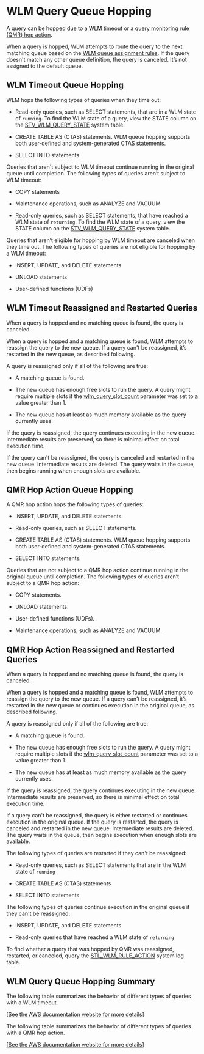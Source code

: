 # WLM Query Queue Hopping<a name="wlm-queue-hopping"></a>

A query can be hopped due to a [WLM timeout](cm-c-defining-query-queues.md#wlm-timeout) or a [query monitoring rule \(QMR\) hop action](cm-c-wlm-query-monitoring-rules.md#cm-c-wlm-defining-query-monitoring-rules)\.

When a query is hopped, WLM attempts to route the query to the next matching queue based on the [ WLM queue assignment rules](cm-c-wlm-queue-assignment-rules.md)\. If the query doesn't match any other queue definition, the query is canceled\. It’s not assigned to the default queue\. 

## WLM Timeout Queue Hopping<a name="wlm-timeout-queue-hopping"></a>

WLM hops the following types of queries when they time out:

+ Read\-only queries, such as SELECT statements, that are in a WLM state of `running`\. To find the WLM state of a query, view the STATE column on the [STV\_WLM\_QUERY\_STATE](r_STV_WLM_QUERY_STATE.md) system table\. 

+ CREATE TABLE AS \(CTAS\) statements\. WLM queue hopping supports both user\-defined and system\-generated CTAS statements\. 

+ SELECT INTO statements\.

Queries that aren't subject to WLM timeout continue running in the original queue until completion\. The following types of queries aren’t subject to WLM timeout:

+ COPY statements

+ Maintenance operations, such as ANALYZE and VACUUM

+ Read\-only queries, such as SELECT statements, that have reached a WLM state of `returning`\. To find the WLM state of a query, view the STATE column on the [STV\_WLM\_QUERY\_STATE](r_STV_WLM_QUERY_STATE.md) system table\. 

Queries that aren’t eligible for hopping by WLM timeout are canceled when they time out\. The following types of queries are not eligible for hopping by a WLM timeout:

+ INSERT, UPDATE, and DELETE statements

+ UNLOAD statements

+ User\-defined functions \(UDFs\)

## WLM Timeout Reassigned and Restarted Queries<a name="wlm-timeout-reassigned-and-restarted-queries"></a>

When a query is hopped and no matching queue is found, the query is canceled\.

When a query is hopped and a matching queue is found, WLM attempts to reassign the query to the new queue\. If a query can't be reassigned, it’s restarted in the new queue, as described following\.

A query is reassigned only if all of the following are true:

+ A matching queue is found\.

+ The new queue has enough free slots to run the query\. A query might require multiple slots if the [wlm\_query\_slot\_count](r_wlm_query_slot_count.md) parameter was set to a value greater than 1\.

+ The new queue has at least as much memory available as the query currently uses\. 

If the query is reassigned, the query continues executing in the new queue\. Intermediate results are preserved, so there is minimal effect on total execution time\. 

If the query can't be reassigned, the query is canceled and restarted in the new queue\. Intermediate results are deleted\. The query waits in the queue, then begins running when enough slots are available\.

## QMR Hop Action Queue Hopping<a name="qmr-hop-action-queue-hopping"></a>

A QMR hop action hops the following types of queries:

+ INSERT, UPDATE, and DELETE statements\.

+ Read\-only queries, such as SELECT statements\.

+ CREATE TABLE AS \(CTAS\) statements\. WLM queue hopping supports both user\-defined and system\-generated CTAS statements\. 

+ SELECT INTO statements\.

Queries that are not subject to a QMR hop action continue running in the original queue until completion\. The following types of queries aren’t subject to a QMR hop action:

+ COPY statements\.

+ UNLOAD statements\.

+ User\-defined functions \(UDFs\)\.

+ Maintenance operations, such as ANALYZE and VACUUM\.

## QMR Hop Action Reassigned and Restarted Queries<a name="qmr-hop-action-reassigned-and-restarted-queries"></a>

When a query is hopped and no matching queue is found, the query is canceled\.

When a query is hopped and a matching queue is found, WLM attempts to reassign the query to the new queue\. If a query can't be reassigned, it’s restarted in the new queue or continues execution in the original queue, as described following\.

A query is reassigned only if all of the following are true:

+ A matching queue is found\.

+ The new queue has enough free slots to run the query\. A query might require multiple slots if the [wlm\_query\_slot\_count](r_wlm_query_slot_count.md) parameter was set to a value greater than 1\.

+ The new queue has at least as much memory available as the query currently uses\. 

If the query is reassigned, the query continues executing in the new queue\. Intermediate results are preserved, so there is minimal effect on total execution time\. 

If a query can't be reassigned, the query is either restarted or continues execution in the original queue\. If the query is restarted, the query is canceled and restarted in the new queue\. Intermediate results are deleted\. The query waits in the queue, then begins execution when enough slots are available\.

The following types of queries are restarted if they can't be reassigned:

+ Read\-only queries, such as SELECT statements that are in the WLM state of `running`

+ CREATE TABLE AS \(CTAS\) statements

+ SELECT INTO statements

The following types of queries continue execution in the original queue if they can't be reassigned:

+ INSERT, UPDATE, and DELETE statements

+ Read\-only queries that have reached a WLM state of `returning`

To find whether a query that was hopped by QMR was reassigned, restarted, or canceled, query the [STL\_WLM\_RULE\_ACTION](r_STL_WLM_RULE_ACTION.md) system log table\.

## WLM Query Queue Hopping Summary<a name="wlm-queue-hopping-summary"></a>

The following table summarizes the behavior of different types of queries with a WLM timeout\.

[\[See the AWS documentation website for more details\]](http://docs.aws.amazon.com/redshift/latest/dg/wlm-queue-hopping.html)

The following table summarizes the behavior of different types of queries with a QMR hop action\.

[\[See the AWS documentation website for more details\]](http://docs.aws.amazon.com/redshift/latest/dg/wlm-queue-hopping.html)